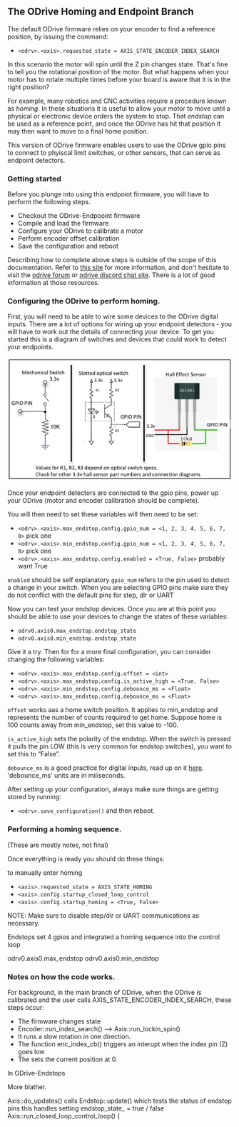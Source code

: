 ## The ODrive Homing and Endpoint Branch

The default ODrive firmware relies on your encoder to find a reference position, by issuing the command:

* `<odrv>.<axis>.requested_state = AXIS_STATE_ENCODER_INDEX_SEARCH`

In this scenario the motor will spin until the Z pin changes state. That's fine to tell you the rotational position of the motor. But what happens when your motor has to rotate multiple times before your board is aware that it is in the right position? 

For example, many robotics and CNC activities require a procedure known as _homing_. In these situations it is useful to allow your motor to move until a physical or electronic device orders the system to stop. That _endstop_ can be used as a reference point, and once the ODrive has hit that position it may then want to move to a final home position.

This version of ODrive firmware enables users to use the ODrive gpio pins to connect to phyiscal limit switches, or other sensors, that can serve as endpoint detectors. 

### Getting started

Before you plunge into using this endpoint firmware, you will have to perform the following steps. 

* Checkout the ODrive-Endpooint firmware
* Compile and load the firmware
* Configure your ODrive to calibrate a motor
* Perform encoder offset calibration
* Save the configuration and reboot

Describing how to complete above steps is outside of the scope of this documentation. Refer to [this site](https://github.com/madcowswe/ODrive) for more information, and don't hesitate to visit the [odrive forum](https://discourse.odriverobotics.com/) or [odrive discord chat site](https://discourse.odriverobotics.com/t/come-chat-with-us/281). There is a lot of good information at those resources. 

### Configuring the ODrive to perform homing. 

First, you will  need to be able to wire some devices to the ODrive digital inputs. There are a lot of options for wiring up your endpoint detectors - you will have to work out the details of connecting your device. To get you started this is a diagram of switches and devices that could work to detect your endpoints. 

![Endpoint figure](/endpoint_figure.png)

Once your endpoint detectors are connected to the gpio pins, power up your ODrive (motor and encoder calibration should be complete). 

You will then need to set these variables will then need to be set:

* `<odrv>.<axis>.max_endstop.config.gpio_num = <1, 2, 3, 4, 5, 6, 7, 8>` pick one
* `<odrv>.<axis>.min_endstop.config.gpio_num = <1, 2, 3, 4, 5, 6, 7, 8>` pick one
* `<odrv>.<axis>.max_endstop.config.enabled = <True, False>` probably want True

`enabled` should be self explanatory
`gpio_num` refers to the pin used to detect a change in your switch. When you are selecting GPIO pins make sure they do not conflict with the default pins for step, dir or UART 

Now you can test your endstop devices. Once you are at this point you should be able to use your devices to change the states of these variables:
* `odrv0.axis0.max_endstop.endstop_state`
* `odrv0.axis0.min_endstop.endstop_state`

Give it a try. Then for for a more final configuration, you can consider changing the following variables:
* `<odrv>.<axis>.max_endstop.config.offset = <int>` 
* `<odrv>.<axis>.max_endstop.config.is_active_high = <True, False>` 
* `<odrv>.<axis>.min_endstop.config.debounce_ms = <Float>` 
* `<odrv>.<axis>.max_endstop.config.debounce_ms = <Float>` 

`offset` works aas a home switch position. It applies to min_endstop and represents the number of counts required to get home. Suppose home is 100 counts away from min_endstop, set this value to -100. 

`is_active_high` sets the polarity of the endstop. When the switch is pressed it pulls the pin LOW (this is very common for endstop switches), you want to set this to “False”.

`debounce_ms` is a good practice for digital inputs, read up on it [here](https://en.wikipedia.org/wiki/Switch). 'debounce_ms' units are in miliseconds. 

After setting up your configuration, always make sure things are getting stored by running:
* `<odrv>.save_configuration()`
and then reboot. 

### Performing a homing sequence. 

(These are mostly notes, not final)

Once everything is ready you should do these things:

to manually enter homing
* `<axis>.requested_state = AXIS_STATE_HOMING`
* `<axis>.config.startup_closed_loop_control`
* `<axis>.config.startup_homing = <True, False> `

NOTE: Make sure to disable step/dir or UART communications as necessary.

Endstops set 4 gpios and integrated a homing sequence into the control loop

odrv0.axis0.max_endstop 
odrv0.axis0.min_endstop 

### Notes on how the code works. 

For background, in the main branch of ODrive, when the ODrive is calibrated and the user calls AXIS_STATE_ENCODER_INDEX_SEARCH, these steps occur:

* The firmware changes state
* Encoder::run_index_search() --> Axis::run_lockin_spin()
* It runs a slow rotation in one direction.
* The function enc_index_cb() triggers an interupt when the index pin (Z) goes low
* The sets the current position at 0. 

In ODrive-Endstops

More blather. 

Axis::do_updates() calls Endstop::update() which tests the status of endstop pins
 this handles setting endstop_state_ = true / false
 Axis::run_closed_loop_control_loop() {

